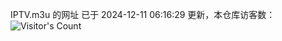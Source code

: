 IPTV.m3u 的网址 已于 2024-12-11 06:16:29 更新，本仓库访客数：![Visitor's Count](https://profile-counter.glitch.me/hero1898_tv/count.svg)
